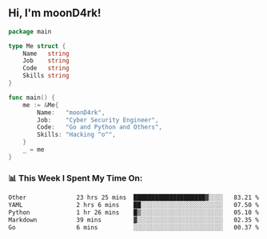 <h2> Hi, I'm moonD4rk!</h2>

```go
package main

type Me struct {
	Name   string
	Job    string
	Code   string
	Skills string
}

func main() {
	me := &Me{
		Name:   "moonD4rk",
		Job:    "Cyber Security Engineer",
		Code:   "Go and Python and Others",
		Skills: "Hacking ^o^",
	}
	_ = me
}
```

<h3>📊 This Week I Spent My Time On:</h3>
<!-- <img align='right' src="https://github-readme-stats.vercel.app/api?username=moond4rk&show_icons=true&theme=radical", width="300" height="150"> -->

<!--START_SECTION:waka-->

```txt
Other              23 hrs 25 mins  ████████████████████▓░░░░   83.21 %
YAML               2 hrs 6 mins    ██░░░░░░░░░░░░░░░░░░░░░░░   07.50 %
Python             1 hr 26 mins    █▒░░░░░░░░░░░░░░░░░░░░░░░   05.10 %
Markdown           39 mins         ▓░░░░░░░░░░░░░░░░░░░░░░░░   02.35 %
Go                 6 mins          ░░░░░░░░░░░░░░░░░░░░░░░░░   00.37 %
```

<!--END_SECTION:waka-->

